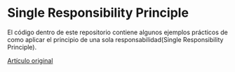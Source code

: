 Single Responsibility Principle
==

El código dentro de este repositorio contiene algunos ejemplos prácticos de como aplicar el principio de una sola responsabilidad(Single Responsibility Principle).


[Artículo original](http://www.scio.com.mx/2013/10/16/el-principio-de-una-sola-responsabilidad)
